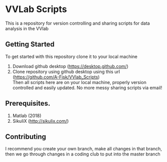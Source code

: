 # VVLab Scripts

This is a repository for version controlling and sharing
scripts for data analysis in the VVlab

## Getting Started  

To get started with this repository clone it to your 
local machine  
1. Download github desktop (https://desktop.github.com/)  
2. Clone repository using github desktop using 
this url (https://github.com/A-Fisk/VVlab_Scripts)  
Then all scripts here are on your local 
machine, properly version controlled and 
easily updated. No more messy sharing scripts 
via email! 

## Prerequisites.  

1. Matlab (2018)  
2. SikuliX (http://sikulix.com/)

## Contributing 

I recommend you create your own branch, make all changes
in that branch, then we go through changes in a coding 
club to put into the master branch

